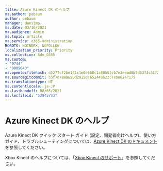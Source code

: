 ```yaml
---
title: Azure Kinect DK のヘルプ
ms.author: pebaum
author: pebaum
manager: dansimp
ms.date: 03/16/2021
ms.audience: Admin
ms.topic: article
ms.service: o365-administration
ROBOTS: NOINDEX, NOFOLLOW
localization_priority: Priority
ms.collection: Adm_O365
ms.custom:
- "9744"
- "9005643"
ms.openlocfilehash: d5277cf2be141c1e0e650c1a80593cb7e3eead0b7d33f3c51f2325abfcf618b4
ms.sourcegitcommit: b5f7da89a650d2915dc652449623c78be6247175
ms.translationtype: HT
ms.contentlocale: ja-JP
ms.lasthandoff: 08/05/2021
ms.locfileid: "53945783"
---
```

# <a name="help-with-azure-kinect-dk"></a>Azure Kinect DK のヘルプ

Azure Kinect DK クイック スタート ガイド (設定、開発者向けヘルプ)、使い方ガイド、トラブルシューティングについては、[Azure Kinect DK のドキュメント](https://docs.microsoft.com/azure/kinect-dk/)を参照してください。


Xbox Kinect のヘルプについては、「[Xbox Kinect のサポート](https://www.xbox.com/Search?q=kinect&rtc=1#nav-support)」を参照してください。